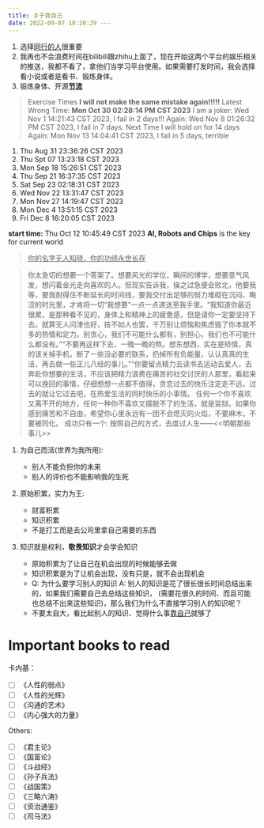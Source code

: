 ```yaml
---
title: 关于我自己
date: 2022-09-07 10:28:29 ---
---
```


1. 选择<u>同行的人</u>很重要
2. 我再也不会浪费时间在bilibili跟zhihu上面了，现在开始这两个平台的娱乐相关的推送，我都不看了，拿他们当学习平台使用。如果需要打发时间，我会选择看小说或者是看书、锻炼身体。
3. 锻炼身体、开源<u>**节流**</u>

> Exercise Times **I will not make the same mistake again!!!!!**
> Latest Wrong Time: **Mon Oct 30 02:28:14 PM CST 2023**
> I am a joker: Wed Nov 1 14:21:43 CST 2023, I fail in 2 days!!!
> Again: Wed Nov 8 01:26:32 PM CST 2023, I fail in 7 days. Next Time I will hold on for 14 days
> Again: Mon Nov 13 14:04:41 CST 2023, I fail in 5 days, terrible

1. Thu Aug 31 23:36:26 CST 2023
2. Thu Spt 07 13:23:18 CST 2023
3. Mon Sep 18 15:26:51 CST 2023
4. Thu Sep 21 16:37:35 CST 2023
5. Sat Sep 23 02:18:31 CST 2023
6. Wed Nov 22 13:31:47 CST 2023
7. Mon Nov 27 14:19:47 CST 2023
8. Mon Dec  4 13:51:15 CST 2023
9. Fri Dec  8 16:20:05 CST 2023

**start time:** Thu Oct 12 10:45:49 CST 2023
**AI, Robots and Chips** is the key for current world

> <u>你的名字无人知晓，你的功绩永世长存</u>

> 你太急切的想要一个答案了。想要风光的学位，瞬间的博学，想要意气风发，想闪着金光走向喜欢的人。但现实告诉我，操之过急便会败北，他要我等，要我耐得住不断延长的时间线，要我交付出足够的努力堆砌在沉闷、晦涩的时光里，才肯将一切“我想要”一点一点递送至我手里。“我知道你最近很累，是那种看不见的，身体上和精神上的疲惫感，但是请你一定要坚持下去。就算无人问津也好，技不如人也罢，千万别让烦恼和焦虑毁了你本就不多的热情和定力。别贪心，我们不可能什么都有，别担心，我们也不可能什么都没有。”“不要再这样下去，一晚一晚的熬。想东想西，实在是矫情，真的该关掉手机，断了一些没必要的联系，扔掉所有负能量，认认真真的生活，再去做一些正儿八经的事儿。”“你要留点精力去读书去运动去爱人，去奔赴你想要的生活，不应该把精力浪费在痛苦的社交讨厌的人那里，看起来可以挽回的事情，仔细想想一点都不值得，贪恋过去的快乐注定走不远，过去的就让它过去吧，在热爱生活的同时快乐的小事情。
> 任何一个你不喜欢又离不开的地方，任何一种你不喜欢又摆脱不了的生活，就是监狱。如果你感到痛苦和不自由，希望你心里永远有一团不会熄灭的火焰，不要麻木，不要被同化。
> 成功只有一个: 按照自己的方式，去度过人生——<<明朝那些事儿>>

1. 为自己而活(世界为我所用):

   - 别人不能负担你的未来
   - 别人的评价也不能影响我的生死

2. 原始积累，实力为王:

   - 财富积累
   - 知识积累
   - 不是打工而是去公司里拿自己需要的东西

3. 知识就是权利，**敬畏知识**才会学会知识
   - 原始积累为了让自己在机会出现的时候能够去做
   - 知识积累是为了让机会出现，没有只是，就不会出现机会
   - Q: 为什么要学习别人的知识
     A: 别人的知识是花了很长很长时间总结出来的，如果我们需要自己去总结这些知识，
     (需要花很久的时间、而且可能也总结不出来这些知识)，那么我们为什么不直接学习别人的知识呢？
   - 不要太自大，看比起别人的知识、觉得什么事<u>靠自己</u>就够了

# Important books to read

卡内基：

- [ ] 《人性的弱点》
- [ ] 《人性的光辉》
- [ ] 《沟通的艺术》
- [ ] 《内心强大的力量》

Others:

- [ ] 《君主论》
- [ ] 《国富论》
- [ ] 《斗战经》
- [ ] 《孙子兵法》
- [ ] 《战国策》
- [ ] 《三略六涛》
- [ ] 《资治通鉴》
- [ ] 《司马法》
